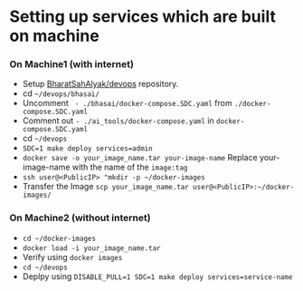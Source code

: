 # Setting up services which are built on machine

### On Machine1 (with internet)

- Setup [BharatSahAlyak/devops]("https://github.com/BharatSahAIyak/devops") repository.
- cd `~/devops/bhasai/` 
- Uncomment ` - ./bhasai/docker-compose.SDC.yaml` from `./docker-compose.SDC.yaml`
- Comment out `- ./ai_tools/docker-compose.yaml` in `docker-compose.SDC.yaml`
- cd `~/devops`
- `SDC=1 make deploy services=admin`
- `docker save -o your_image_name.tar your-image-name`
  Replace your-image-name with the name of the `image:tag`
- `ssh user@<PublicIP> "mkdir -p ~/docker-images`
- Transfer the Image `scp your_image_name.tar user@<PublicIP>:~/docker-images/`

### On Machine2 (without internet)

- `cd ~/docker-images`
- `docker load -i your_image_name.tar`
- Verify using `docker images`
- `cd ~/devops`
- Deplpy using `DISABLE_PULL=1 SDC=1 make deploy services=service-name`
